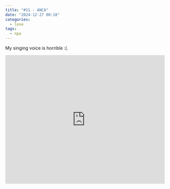 ```yaml
---
title: "#11 - ANCA"
date: "2024-12-27 00:18"
categories:
  - love
tags:
  - npa
---
```


My singing voice is horrible :(.

<iframe style="overflow:hidden; width:100%; height:405px" src="https://www.youtube.com/embed/HpQcw1JIsO4?si=bUq5MQn_tc1OfR0K" frameborder="0" allow="accelerometer; autoplay; clipboard-write; encrypted-media; gyroscope; picture-in-picture" allowfullscreen></iframe>
